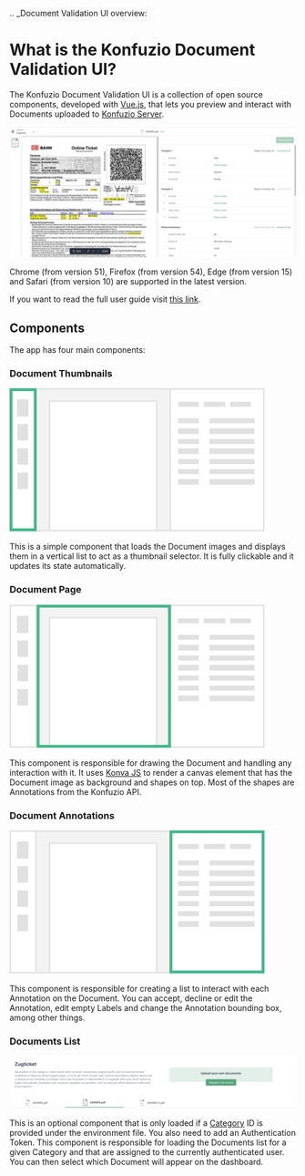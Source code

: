 .. \_Document Validation UI overview:

# What is the Konfuzio Document Validation UI?

The Konfuzio Document Validation UI is a collection of open source components, developed with [Vue.js](https://v2.vuejs.org/), that lets you preview and interact with Documents uploaded to [Konfuzio Server](https://konfuzio.com/).

![dvui.png](./images/dvui.png)

Chrome (from version 51), Firefox (from version 54), Edge (from version 15) and Safari (from version 10) are supported in the latest version.

If you want to read the full user guide visit [this link](https://help.konfuzio.com/document-validation-ui/index.html).

## Components

The app has four main components:

### Document Thumbnails

![document_thumbnails.svg](./images/document_thumbnails.svg)

This is a simple component that loads the Document images and displays them in a vertical list to act as a thumbnail selector. It is fully clickable and it updates its state automatically.

### Document Page

![document_page.svg](./images/document_page.svg)

This component is responsible for drawing the Document and handling any interaction with it. It uses [Konva JS](https://konvajs.org/docs/vue/index.html) to render a canvas element that has the Document image as background and shapes on top. Most of the shapes are Annotations from the Konfuzio API.

### Document Annotations

![document_annotations.svg](./images/document_annotations.svg)

This component is responsible for creating a list to interact with each Annotation on the Document. You can accept, decline or edit the Annotation, edit empty Labels and change the Annotation bounding box, among other things.

### Documents List

![documents_list.png](./images/documents_list.png)

This is an optional component that is only loaded if a [Category](https://help.konfuzio.com/modules/categories/index.html) ID is provided under the environment file. You also need to add an Authentication Token. This component is responsible for loading the Documents list for a given Category and that are assigned to the currently authenticated user. You can then select which Document will appear on the dashboard.
